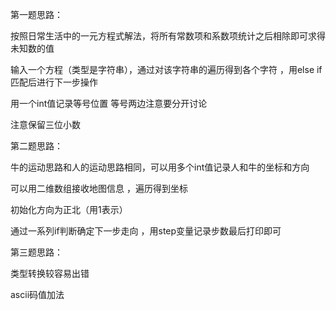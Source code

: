 第一题思路：

按照日常生活中的一元方程式解法，将所有常数项和系数项统计之后相除即可求得未知数的值

输入一个方程（类型是字符串），通过对该字符串的遍历得到各个字符 ，用else if匹配后进行下一步操作

用一个int值记录等号位置 等号两边注意要分开讨论

注意保留三位小数







第二题思路：

牛的运动思路和人的运动思路相同，可以用多个int值记录人和牛的坐标和方向

可以用二维数组接收地图信息 ，遍历得到坐标

初始化方向为正北（用1表示）

通过一系列if判断确定下一步走向 ，用step变量记录步数最后打印即可



第三题思路：

类型转换较容易出错

ascii码值加法